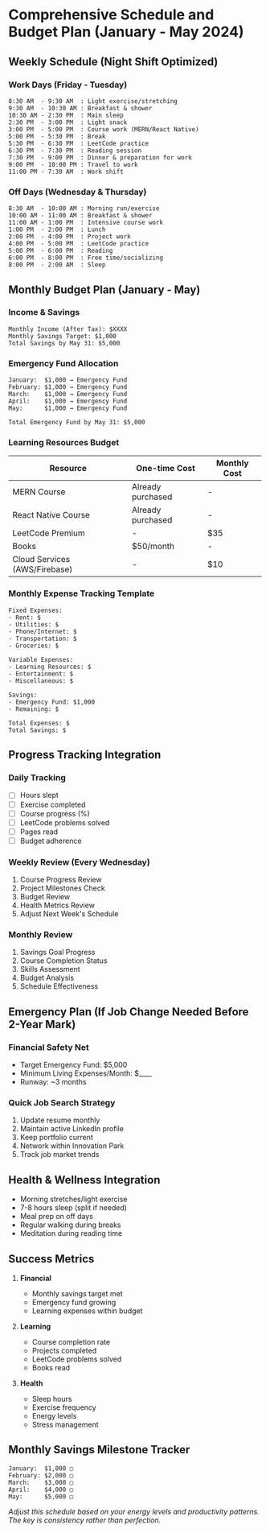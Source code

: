 # Comprehensive Schedule and Budget Plan (January - May 2024)

## Weekly Schedule (Night Shift Optimized)

### Work Days (Friday - Tuesday)
```
8:30 AM  - 9:30 AM  : Light exercise/stretching
9:30 AM  - 10:30 AM : Breakfast & shower
10:30 AM - 2:30 PM  : Main sleep
2:30 PM  - 3:00 PM  : Light snack
3:00 PM  - 5:00 PM  : Course work (MERN/React Native)
5:00 PM  - 5:30 PM  : Break
5:30 PM  - 6:30 PM  : LeetCode practice
6:30 PM  - 7:30 PM  : Reading session
7:30 PM  - 9:00 PM  : Dinner & preparation for work
9:00 PM  - 10:00 PM : Travel to work
11:00 PM - 7:30 AM  : Work shift
```

### Off Days (Wednesday & Thursday)
```
8:30 AM  - 10:00 AM : Morning run/exercise
10:00 AM - 11:00 AM : Breakfast & shower
11:00 AM - 1:00 PM  : Intensive course work
1:00 PM  - 2:00 PM  : Lunch
2:00 PM  - 4:00 PM  : Project work
4:00 PM  - 5:00 PM  : LeetCode practice
5:00 PM  - 6:00 PM  : Reading
6:00 PM  - 8:00 PM  : Free time/socializing
8:00 PM  - 2:00 AM  : Sleep
```

## Monthly Budget Plan (January - May)

### Income & Savings
```
Monthly Income (After Tax): $XXXX
Monthly Savings Target: $1,000
Total Savings by May 31: $5,000
```

### Emergency Fund Allocation
```
January:  $1,000 → Emergency Fund
February: $1,000 → Emergency Fund
March:    $1,000 → Emergency Fund
April:    $1,000 → Emergency Fund
May:      $1,000 → Emergency Fund

Total Emergency Fund by May 31: $5,000
```

### Learning Resources Budget
| Resource | One-time Cost | Monthly Cost |
|----------|---------------|--------------|
| MERN Course | Already purchased | - |
| React Native Course | Already purchased | - |
| LeetCode Premium | - | $35 |
| Books | $50/month | - |
| Cloud Services (AWS/Firebase) | - | $10 |

### Monthly Expense Tracking Template
```
Fixed Expenses:
- Rent: $
- Utilities: $
- Phone/Internet: $
- Transportation: $
- Groceries: $

Variable Expenses:
- Learning Resources: $
- Entertainment: $
- Miscellaneous: $

Savings:
- Emergency Fund: $1,000
- Remaining: $

Total Expenses: $
Total Savings: $
```

## Progress Tracking Integration

### Daily Tracking
- [ ] Hours slept
- [ ] Exercise completed
- [ ] Course progress (%)
- [ ] LeetCode problems solved
- [ ] Pages read
- [ ] Budget adherence

### Weekly Review (Every Wednesday)
1. Course Progress Review
2. Project Milestones Check
3. Budget Review
4. Health Metrics Review
5. Adjust Next Week's Schedule

### Monthly Review
1. Savings Goal Progress
2. Course Completion Status
3. Skills Assessment
4. Budget Analysis
5. Schedule Effectiveness

## Emergency Plan (If Job Change Needed Before 2-Year Mark)

### Financial Safety Net
- Target Emergency Fund: $5,000
- Minimum Living Expenses/Month: $____
- Runway: ~3 months

### Quick Job Search Strategy
1. Update resume monthly
2. Maintain active LinkedIn profile
3. Keep portfolio current
4. Network within Innovation Park
5. Track job market trends

## Health & Wellness Integration
- Morning stretches/light exercise
- 7-8 hours sleep (split if needed)
- Meal prep on off days
- Regular walking during breaks
- Meditation during reading time

## Success Metrics
1. **Financial**
   - Monthly savings target met
   - Emergency fund growing
   - Learning expenses within budget

2. **Learning**
   - Course completion rate
   - Projects completed
   - LeetCode problems solved
   - Books read

3. **Health**
   - Sleep hours
   - Exercise frequency
   - Energy levels
   - Stress management

## Monthly Savings Milestone Tracker
```
January:  $1,000 ▢
February: $2,000 ▢
March:    $3,000 ▢
April:    $4,000 ▢
May:      $5,000 ▢
```

*Adjust this schedule based on your energy levels and productivity patterns. The key is consistency rather than perfection.*
